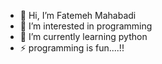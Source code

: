 - 👋 Hi, I’m Fatemeh Mahabadi
- 👀 I’m interested in programming
- 🌱 I’m currently learning python
- ⚡ programming is fun....!!
<p align="center>
 ![me](235224431-e8c8c12e-6826-47f1-89fb-2ddad83b3abf.gif)
</p>

<!---
fa-mahabadi/fa-mahabadi is a ✨ special ✨ repository because its `README.md` (this file) appears on your GitHub profile.
You can click the Preview link to take a look at your changes.
--->
